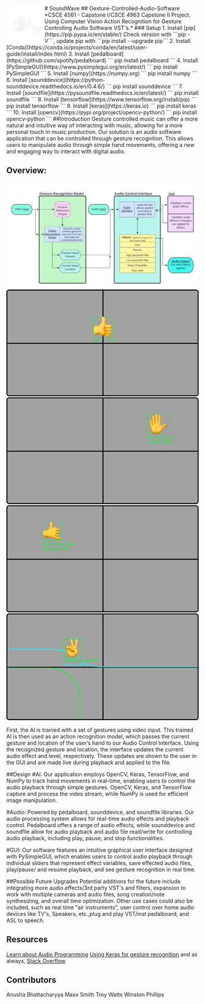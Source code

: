 <img align="left" width="100" height="100" src="img/SoundWave-logo.png"> 
# SoundWave
## Gesture-Controlled-Audio-Software
*CSCE 4561 - Capstone I/CSCE 4963 Capstone II Project. Using Computer Vision Action Recognition for Gesture Controlling Audio Software VST's.*
### Setup
1. Install [pip](https://pip.pypa.io/en/stable/)
Check version with ```pip -V```, update pip with ```pip install --upgrade pip```
2. Install [Conda](https://conda.io/projects/conda/en/latest/user-guide/install/index.html)
3. Install [pedalboard](https://github.com/spotify/pedalboard)
```
pip install pedalboard
```
4. Install [PySimpleGUI](https://www.pysimplegui.org/en/latest/)
```
pip install PySimpleGUI
```
5. Install [numpy](https://numpy.org)
```
pip install numpy
```
6. Install [sounddevice](https://python-sounddevice.readthedocs.io/en/0.4.6/)
```
pip install sounddevice
```
7. Install [soundfile](https://pysoundfile.readthedocs.io/en/latest/)
```
pip install soundfile
```
8. Install [tensorflow](https://www.tensorflow.org/install/pip)
```
pip install tensorflow
```
9. Install [keras](https://keras.io)
```
pip install keras
```
10. Install [opencv](https://pypi.org/project/opencv-python/)
```
pip install opencv-python
```
##Introduction
    Gesture controlled music can offer a more natural and intuitive way of interacting with music, allowing for a more personal touch in music production. Our solution is an audio software application that can be controlled through gesture recognition. This allows users to manipulate audio through simple hand movements, offering a new and engaging way to interact with digital audio.

## Overview:

![process flowchart](img/flowchart.png)
![Gain](img/Gain.png)
![Reverb](img/Reverb.png)
![Delay](img/Delay.png)
![Low-Pass Filter](img/Lowpass.png)

First, the AI is trained with a set of gestures using video input. This trained AI is then used as an action recognition model, which passes the current gesture and location of the user’s hand to our Audio Control Interface. Using the recognized gesture and location, the interface updates the current audio effect and level, respectively. These updates are shown to the user in the GUI and are made live during playback and applied to the file.

##Design
#AI: 
    Our application employs OpenCV, Keras, TensorFlow, and NumPy to track hand movements in real-time, enabling users to control the audio playback through simple gestures. OpenCV, Keras, and TensorFlow capture and process the video stream, while NumPy is used for efficient image manipulation.

#Audio:
    Powered by pedalboard, sounddevice, and soundfile libraries. Our audio processing system allows for real-time audio effects and playback control. Pedalboard offers a range of audio effects, while sounddevice and soundfile allow for audio playback and audio file read/write for controlling audio playback, including play, pause, and stop functionalities.

#GUI: 
    Our software features an intuitive graphical user interface designed with PySimpleGUI, which enables users to control audio playback through individual sliders that represent effect variables, save effected audio files, play/pause/ and resume playback, and see gesture recognition in real time.

##Possible Future Upgrades
    Potential additions for the future include integrating more audio effects/3rd party VST's and filters, expansion to work with multiple cameras and audio files, song creation/note synthesizing, and overall time optimization. Other use cases could also be included, such as real time "air instruments", user control over home audio devices like TV's, Speakers, etc.,plug and play VST/inst pedalboard, and ASL to speech.

## Resources
[Learn about Audio Programming](https://www.theaudioprogrammer.com)
[Using Keras for gesture recognition](https://github.com/cmasch/squeezenet)
and as always, [Stack Overflow](https://stackoverflow.com)


## Contributors
Anusha Bhattacharyya
Maxx Smith
Troy Watts
Winston Phillips
